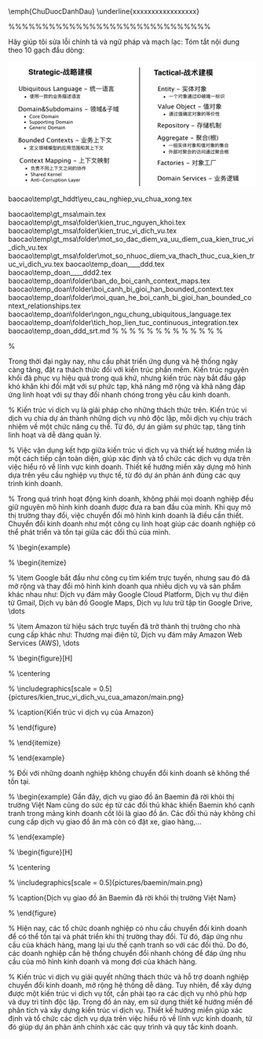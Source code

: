 <!--@ Latex -->
<!-- Cần thêm nhiều ví dụ -->
<!-- Tiêu đề chương các mục có tiếng anh -->
<!-- ảnh,  bảng luôn căn giữa -->
<!-- ảnh,  bảng luôn  có 2 begin + end -->
<!-- ảnh luôn dùng [scale] -->
<!-- ảnh luôn có _folder/main -->
<!-- \newpage phải ở   main -->
<!--! có dùng màu -->
\emph{ChuDuocDanhDau}
              \underline{xxxxxxxxxxxxxxxxx}
<!--! có dùng ngăn cách -->
%%%%%%%%%%%%%%%%%%%%%%%%%%%%%%
<!-- \usepackage{wrapfig} -->
<!--@ Latex -->

<!--@ ChatGPT -->
Hãy giúp tôi sửa lỗi chính tả và ngữ pháp và mạch lạc:
Tóm tắt nội dung theo 10 gạch đầu dòng:
<!--! Hãy sử dụng Ngôn ngữ chung (Ubiquitous Language) trong domain driven design (DDD) với nội dung nghiệp vụ kinh doanh sau: -->
<!-- Trình bày về Relationship trong domain driven design -->
<!--@ ChatGPT --> 

![Alt text](image.png)
<!-- KHOA TOÁN - TIN  -->
<!-- microservices có hình lục giác -->

baocao\temp\gt_hddt\yeu_cau_nghiep_vu_chua_xong.tex





baocao\temp\gt_msa\main.tex
baocao\temp\gt_msa\folder\kien_truc_nguyen_khoi.tex
baocao\temp\gt_msa\folder\kien_truc_vi_dich_vu.tex
baocao\temp\gt_msa\folder\mot_so_dac_diem_va_uu_diem_cua_kien_truc_vi_dich_vu.tex
baocao\temp\gt_msa\folder\mot_so_nhuoc_diem_va_thach_thuc_cua_kien_truc_vi_dich_vu.tex
baocao\temp\_doan\____ddd.tex
baocao\temp\_doan\____ddd2.tex
baocao\temp\_doan\folder\ban_do_boi_canh_context_maps.tex
baocao\temp\_doan\folder\boi_canh_bi_gioi_han_bounded_context.tex
baocao\temp\_doan\folder\moi_quan_he_boi_canh_bi_gioi_han_bounded_context_relationships.tex
baocao\temp\_doan\folder\ngon_ngu_chung_ubiquitous_language.tex       
baocao\temp\_doan\folder\tich_hop_lien_tuc_continuous_integration.tex 
baocao\temp\_doan\_ddd_srt.md
%
%
%
%
%
%
%
%
%
%
%
%
%

%

Trong thời đại ngày nay, nhu cầu phát triển ứng dụng và hệ thống ngày càng tăng, đặt ra thách thức đối với kiến trúc phần mềm. Kiến trúc nguyên khối đã phục vụ hiệu quả trong quá khứ, nhưng kiến trúc này bắt đầu gặp khó khăn khi đối mặt với sự phức tạp, khả năng mở rộng và khả năng đáp ứng linh hoạt với sự thay đổi nhanh chóng trong yêu cầu kinh doanh.

% Kiến trúc vi dịch vụ là giải pháp cho những thách thức trên. Kiến trúc vi dịch vụ chia dự án thành những dịch vụ nhỏ độc lập, mỗi dịch vụ chịu trách nhiệm về một chức năng cụ thể. Từ đó, dự án giảm sự phức tạp, tăng tính linh hoạt và dễ dàng quản lý.

% Việc vận dụng kết hợp giữa kiến trúc vi dịch vụ và thiết kế hướng miền là một cách tiếp cận toàn diện, giúp xác định và tổ chức các dịch vụ dựa trên việc hiểu rõ về lĩnh vực kinh doanh. Thiết kế hướng miền xây dựng mô hình dựa trên yêu cầu nghiệp vụ thực tế, từ đó dự án phản ánh đúng các quy trình kinh doanh.

% Trong quá trình hoạt động kinh doanh, không phải mọi doanh nghiệp đều giữ nguyên mô hình kinh doanh được đưa ra ban đầu của mình. Khi quy mô thị trường thay đổi, việc chuyển đổi mô hình kinh doanh là điều cần thiết. Chuyển đổi kinh doanh như một công cụ linh hoạt giúp các doanh nghiệp có thể phát triển và tồn tại giữa các đối thủ của mình.

% \begin{example}

% \begin{itemize}

% \item Google bắt đầu như công cụ tìm kiếm trực tuyến, nhưng sau đó đã mở rộng và thay đổi mô hình kinh doanh qua nhiều dịch vụ và sản phẩm khác nhau như: Dịch vụ đám mây Google Cloud Platform, Dịch vụ thư điện tử Gmail, Dịch vụ bản đồ Google Maps, Dịch vụ lưu trữ tập tin Google Drive, \dots

% \item Amazon từ hiệu sách trực tuyến đã trở thành thị trường cho nhà cung cấp khác như: Thương mại điện tử, Dịch vụ đám mây Amazon Web Services (AWS), \dots

% \begin{figure}[H]

% \centering

% \includegraphics[scale = 0.5]{pictures/kien_truc_vi_dich_vu_cua_amazon/main.png}

% \caption{Kiến trúc vi dịch vụ của Amazon}

% \end{figure}

% \end{itemize}

% \end{example}

% Đối với những doanh nghiệp không chuyển đổi kinh doanh sẽ không thể tồn tại.

% \begin{example} Gần đây, dịch vụ giao đồ ăn Baemin đã rời khỏi thị trường Việt Nam cũng do sức ép từ các đối thủ khác khiến Baemin khó cạnh tranh trong mảng kinh doanh cốt lõi là giao đồ ăn. Các đối thủ này không chỉ cung cấp dịch vụ giao đồ ăn mà còn có đặt xe, giao hàng,...

% \end{example}

% \begin{figure}[H]

% \centering

% \includegraphics[scale = 0.5]{pictures/baemin/main.png}

% \caption{Dịch vụ giao đồ ăn Baemin đã rời khỏi thị trường Việt Nam}

% \end{figure}

% Hiện nay, các tổ chức doanh nghiệp có nhu cầu chuyển đổi kinh doanh để có thể tồn tại và phát triển khi thị trường thay đổi. Từ đó, đáp ứng nhu cầu của khách hàng, mang lại ưu thế cạnh tranh so với các đối thủ. Do đó, các doanh nghiệp cần hệ thống chuyển đổi nhanh chóng để đáp ứng nhu cầu của mô hình kinh doanh và mong đợi của khách hàng.

% Kiến trúc vi dịch vụ giải quyết những thách thức và hỗ trợ doanh nghiệp chuyển đổi kinh doanh, mở rộng hệ thống dễ dàng. Tuy nhiên, để xây dựng được một kiến trúc vi dịch vụ tốt, cần phải tạo ra các dịch vụ nhỏ phù hợp và duy trì tính độc lập. Trong đồ án này, em sử dụng thiết kế hướng miền để phân tích và xây dựng kiến trúc vi dịch vụ. Thiết kế hướng miền giúp xác định và tổ chức các dịch vụ dựa trên việc hiểu rõ về lĩnh vực kinh doanh, từ đó giúp dự án phản ánh chính xác các quy trình và quy tắc kinh doanh.

